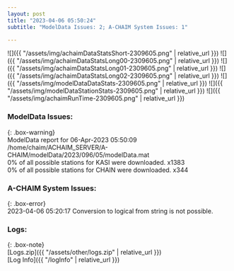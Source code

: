 ```yaml
---
layout: post
title: "2023-04-06 05:50:24"
subtitle: "ModelData Issues: 2; A-CHAIM System Issues: 1"

---
```


![]({{ "/assets/img/achaimDataStatsShort-2309605.png" | relative_url }})
![]({{ "/assets/img/achaimDataStatsLong00-2309605.png" | relative_url }})
![]({{ "/assets/img/achaimDataStatsLong01-2309605.png" | relative_url }})
![]({{ "/assets/img/achaimDataStatsLong02-2309605.png" | relative_url }})
![]({{ "/assets/img/modelDataDataStats-2309605.png" | relative_url }})
![]({{ "/assets/img/modelDataStationStats-2309605.png" | relative_url }})
![]({{ "/assets/img/achaimRunTime-2309605.png" | relative_url }})


### ModelData Issues:  
  
{: .box-warning}  
 ModelData report for 06-Apr-2023 05:50:09   
 /home/chaim/ACHAIM_SERVER/A-CHAIM/modelData/2023/096/05/modelData.mat   
 0% of all possible stations for KASI were downloaded. x1383   
 0% of all possible stations for CHAIN were downloaded. x344   
  
### A-CHAIM System Issues:  
  
{: .box-error}  
2023-04-06 05:20:17 Conversion to logical from string is not possible.  

### Logs:  
  
{: .box-note}  
[Logs.zip]({{ "/assets/other/logs.zip" | relative_url }})  
[Log Info]({{ "/logInfo" | relative_url }})  
